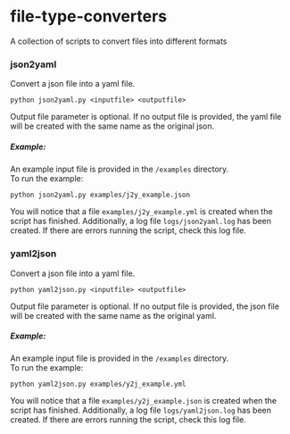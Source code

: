 # file-type-converters
A collection of scripts to convert files into different formats

### json2yaml
Convert a json file into a yaml file. 

`python json2yaml.py <inputfile> <outputfile>`

Output file parameter is optional. If no output file is provided, the yaml file will be created with the same name as the original json.

##### Example:
An example input file is provided in the `/examples` directory.  
To run the example:

`python json2yaml.py examples/j2y_example.json`

You will notice that a file `examples/j2y_example.yml` is created when the script has finished. Additionally, a log file `logs/json2yaml.log` has been created. If there are errors running the script, check this log file.


### yaml2json
Convert a json file into a yaml file.

`python yaml2json.py <inputfile> <outputfile>`

Output file parameter is optional. If no output file is provided, the json file will be created with the same name as the original yaml.

##### Example:
An example input file is provided in the `/examples` directory.  
To run the example:

`python yaml2json.py examples/y2j_example.yml`

You will notice that a file `examples/y2j_example.json` is created when the script has finished. Additionally, a log file `logs/yaml2json.log` has been created. If there are errors running the script, check this log file.